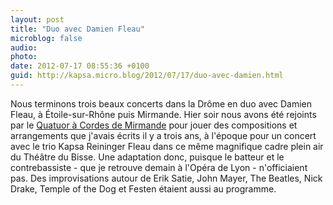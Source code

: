 ```yaml
---
layout: post
title: "Duo avec Damien Fleau"
microblog: false
audio: 
photo: 
date: 2012-07-17 08:55:36 +0100
guid: http://kapsa.micro.blog/2012/07/17/duo-avec-damien.html
---
```

Nous terminons trois beaux concerts dans la Drôme en duo avec Damien Fleau, à Étoile-sur-Rhône puis Mirmande. Hier soir nous avons été rejoints par le <a href="http://quatuordemirmande.pagesperso-orange.fr/">Quatuor à Cordes de Mirmande</a> pour jouer des compositions et arrangements que j'avais écrits il y a trois ans, à l'époque pour un concert avec le trio Kapsa Reininger Fleau dans ce même magnifique cadre plein air du Théâtre du Bisse. Une adaptation donc, puisque le batteur et le contrebassiste - que je retrouve demain à l'Opéra de Lyon - n'officiaient pas. Des improvisations autour de Erik Satie, John Mayer, The Beatles, Nick Drake, Temple of the Dog et Festen étaient aussi au programme.
